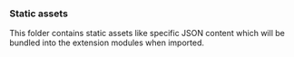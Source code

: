 ### Static assets

This folder contains static assets like specific JSON content which will be bundled into the extension modules when imported.
